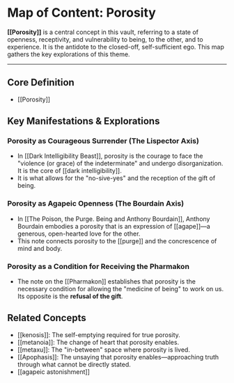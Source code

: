 # Map of Content: Porosity

**[[Porosity]]** is a central concept in this vault, referring to a state of openness, receptivity, and vulnerability to being, to the other, and to experience. It is the antidote to the closed-off, self-sufficient ego. This map gathers the key explorations of this theme.

---

## Core Definition
- [[Porosity]]

## Key Manifestations & Explorations

### Porosity as Courageous Surrender (The Lispector Axis)
- In [[Dark Intelligibility Beast]], porosity is the courage to face the "violence (or grace) of the indeterminate" and undergo disorganization. It is the core of [[dark intelligibility]].
- It is what allows for the "no-sive-yes" and the reception of the gift of being.

### Porosity as Agapeic Openness (The Bourdain Axis)
- In [[The Poison, the Purge. Being and Anthony Bourdain]], Anthony Bourdain embodies a porosity that is an expression of [[agape]]—a generous, open-hearted love for the other.
- This note connects porosity to the [[purge]] and the concrescence of mind and body.

### Porosity as a Condition for Receiving the Pharmakon
- The note on the [[Pharmakon]] establishes that porosity is the necessary condition for allowing the "medicine of being" to work on us. Its opposite is the **refusal of the gift**.

## Related Concepts
- [[kenosis]]: The self-emptying required for true porosity.
- [[metanoia]]: The change of heart that porosity enables.
- [[metaxu]]: The "in-between" space where porosity is lived.
- [[Apophasis]]: The unsaying that porosity enables—approaching truth through what cannot be directly stated.
- [[agapeic astonishment]]